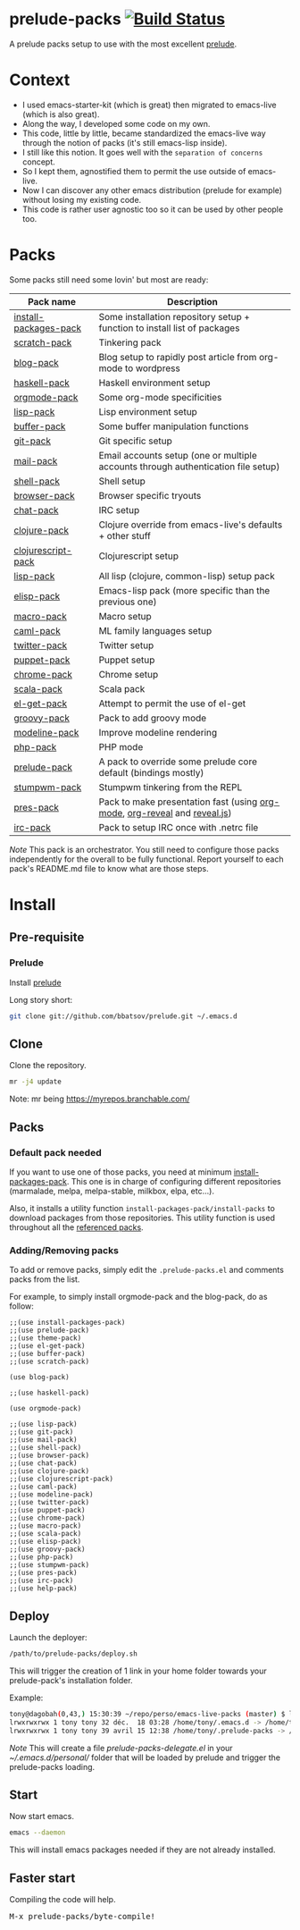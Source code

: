 prelude-packs [![Build Status](https://travis-ci.org/ardumont/prelude-packs.png?branch=master)](https://travis-ci.org/ardumont/prelude-packs)
=============

A prelude packs setup to use with the most excellent [prelude](https://github.com/bbatsov/prelude).

# Context

- I used emacs-starter-kit (which is great) then migrated to emacs-live (which is also great).
- Along the way, I developed some code on my own.
- This code, little by little, became standardized the emacs-live way through the notion of packs (it's still emacs-lisp inside).
- I still like this notion. It goes well with the `separation of concerns` concept.
- So I kept them, agnostified them to permit the use outside of emacs-live.
- Now I can discover any other emacs distribution (prelude for example) without losing my existing code.
- This code is rather user agnostic too so it can be used by other people too.

# Packs

Some packs still need some lovin' but most are ready:

Pack name                                                                   | Description
----------------------------------------------------------------------------|-----------------------------------------------------------------------------------
[install-packages-pack](https://github.com/ardumont/install-packages-pack)  | Some installation repository setup + function to install list of packages
[scratch-pack](https://github.com/ardumont/scratch-pack)                    | Tinkering pack
[blog-pack](https://github.com/ardumont/blog-pack)                          | Blog setup to rapidly post article from org-mode to wordpress
[haskell-pack](https://github.com/ardumont/haskell-pack)                    | Haskell environment setup
[orgmode-pack](https://github.com/ardumont/orgmode-pack)                    | Some org-mode specificities
[lisp-pack](https://github.com/ardumont/lisp-pack)                          | Lisp environment setup
[buffer-pack](https://github.com/ardumont/buffer-pack)                      | Some buffer manipulation functions
[git-pack](https://github.com/ardumont/git-pack)                            | Git specific setup
[mail-pack](https://github.com/ardumont/mail-pack)                          | Email accounts setup (one or multiple accounts through authentication file setup)
[shell-pack](https://github.com/ardumont/shell-pack)                        | Shell setup
[browser-pack](https://github.com/ardumont/browser-pack)                    | Browser specific tryouts
[chat-pack](https://github.com/ardumont/chat-pack)                          | IRC setup
[clojure-pack](https://github.com/ardumont/clojure-pack)                    | Clojure override from emacs-live's defaults + other stuff
[clojurescript-pack](https://github.com/ardumont/clojurescript-pack)        | Clojurescript setup
[lisp-pack](https://github.com/ardumont/lisp-pack)                          | All lisp (clojure, common-lisp) setup pack
[elisp-pack](https://github.com/ardumont/elisp-pack)                        | Emacs-lisp pack (more specific than the previous one)
[macro-pack](https://github.com/ardumont/macro-pack)                        | Macro setup
[caml-pack](https://github.com/ardumont/caml-pack)                          | ML family languages setup
[twitter-pack](https://github.com/ardumont/twitter-pack)                    | Twitter setup
[puppet-pack](https://github.com/ardumont/puppet-pack)                      | Puppet setup
[chrome-pack](https://github.com/ardumont/chrome-pack)                      | Chrome setup
[scala-pack](https://github.com/ardumont/scala-pack)                        | Scala pack
[el-get-pack](https://github.com/ardumont/el-get-pack)                      | Attempt to permit the use of el-get
[groovy-pack](https://github.com/ardumont/groovy-pack)                      | Pack to add groovy mode
[modeline-pack](https://github.com/ardumont/modeline-pack)                  | Improve modeline rendering
[php-pack](https://github.com/ardumont/php-pack)                            | PHP mode
[prelude-pack](https://github.com/ardumont/prelude-pack)                    | A pack to override some prelude core default (bindings mostly)
[stumpwm-pack](https://github.com/ardumont/stumpwm-pack)                    | Stumpwm tinkering from the REPL
[pres-pack](https://github.com/ardumont/pres-pack)                          | Pack to make presentation fast (using [org-mode](http://orgmode.org/), [org-reveal](https://github.com/yjwen/org-reveal/) and [reveal.js](http://lab.hakim.se/reveal-js/#/))
[irc-pack](https://github.com/ardumont/irc-pack)                            | Pack to setup IRC once with .netrc file

*Note*
This pack is an orchestrator.
You still need to configure those packs independently for the overall to be fully functional.
Report yourself to each pack's README.md file to know what are those steps.

# Install

## Pre-requisite

### Prelude

Install [prelude](https://github.com/bbatsov/prelude)

Long story short:

```sh
git clone git://github.com/bbatsov/prelude.git ~/.emacs.d
```

## Clone

Clone the repository.

```sh
mr -j4 update
```

Note:
mr being https://myrepos.branchable.com/

## Packs

### Default pack needed

If you want to use one of those packs, you need at minimum [install-packages-pack](https://github.com/ardumont/install-packages-pack).
This one is in charge of configuring different repositories (marmalade, melpa, melpa-stable, milkbox, elpa, etc...).

Also, it installs a utility function `install-packages-pack/install-packs` to download packages from those repositories.
This utility function is used throughout all the [referenced packs](#pack-list).

### Adding/Removing packs

To add or remove packs, simply edit the `.prelude-packs.el` and comments packs from the list.

For example, to simply install orgmode-pack and the blog-pack, do as follow:
```elisp
;;(use install-packages-pack)
;;(use prelude-pack)
;;(use theme-pack)
;;(use el-get-pack)
;;(use buffer-pack)
;;(use scratch-pack)

(use blog-pack)

;;(use haskell-pack)

(use orgmode-pack)

;;(use lisp-pack)
;;(use git-pack)
;;(use mail-pack)
;;(use shell-pack)
;;(use browser-pack)
;;(use chat-pack)
;;(use clojure-pack)
;;(use clojurescript-pack)
;;(use caml-pack)
;;(use modeline-pack)
;;(use twitter-pack)
;;(use puppet-pack)
;;(use chrome-pack)
;;(use macro-pack)
;;(use scala-pack)
;;(use elisp-pack)
;;(use groovy-pack)
;;(use php-pack)
;;(use stumpwm-pack)
;;(use pres-pack)
;;(use irc-pack)
;;(use help-pack)

```

## Deploy

Launch the deployer:

```sh
/path/to/prelude-packs/deploy.sh
```

This will trigger the creation of 1 link in your home folder towards your prelude-pack's installation folder.

Example:

```sh
tony@dagobah(0,43,) 15:30:39 ~/repo/perso/emacs-live-packs (master) $ ll ~/.emacs*
lrwxrwxrwx 1 tony tony 32 déc.  18 03:28 /home/tony/.emacs.d -> /home/tony/repo/perso/prelude
lrwxrwxrwx 1 tony tony 39 avril 15 12:38 /home/tony/.prelude-packs -> /home/tony/repo/perso/prelude-packs/
```

*Note*
This will create a file *prelude-packs-delegate.el* in your *~/.emacs.d/personal/* folder that will be loaded by prelude and trigger the prelude-packs loading.

## Start

Now start emacs.

```sh
emacs --daemon
```

This will install emacs packages needed if they are not already installed.

## Faster start

Compiling the code will help.

<kbd>M-x prelude-packs/byte-compile!</kbd>
